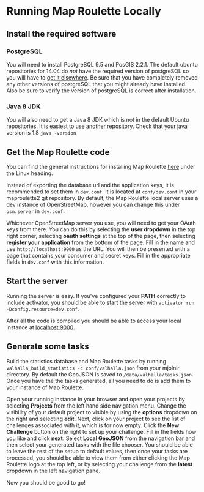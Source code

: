 # Running Map Roulette Locally
## Install the required software
### PostgreSQL
You will need to install PostgreSQL 9.5 and PosGIS 2.2.1. The default ubuntu repositories for 14.04 do _not_ have the required version of postgreSQL so you will have to [get it elsewhere](http://tecadmin.net/install-postgresql-server-on-ubuntu/). Be sure that you have completely removed any other versions of postgreSQL that you might already have installed. Also be sure to verify the version of postgreSQL is correct after installation.

### Java 8 JDK
You will also need to get a Java 8 JDK which is not in the default Ubuntu repositories. It is easiest to use [another repository](http://ubuntuhandbook.org/index.php/2015/01/install-openjdk-8-ubuntu-14-04-12-04-lts/). Check that your java version is 1.8 `java -version`

## Get the Map Roulette code
You can find the general instructions for installing Map Roulette [here](github.com/maproulette/maproulette2) under the Linux heading.

Instead of exporting the database url and the application keys, it is recommended to set them in `dev.conf`. It is located at `conf/dev.conf` in your maproulette2 git repository. By default, the Map Roulette local server uses a dev instance of OpenStreetMap, however you can change this under `osm.server` in `dev.conf`.

Whichever OpenStreetMap server you use, you will need to get your OAuth keys from there. You can do this by selecting the __user dropdown__ in the top right corner, selecting __oauth settings__ at the top of the page, then selecting __register your application__ from the bottom of the page. Fill in the name and use `http://localhost:9000` as the URL. You will then be presented with a page that contains your consumer and secret keys. Fill in the appropriate fields in `dev.conf` with this information.

## Start the server
Running the server is easy. If you've configured your __PATH__ correctly to include activator, you should be able to start the server with `activator run -Dconfig.resource=dev.conf`.

After all the code is compiled you should be able to access your local instance at [localhost:9000](http://localhost:9000).

## Generate some tasks
Build the statistics database and Map Roulette tasks by running `valhalla_build_statistics -c conf/valhalla.json` from your mjolnir directory. By default the GeoJSON is saved to `/data/valhalla/tasks.json`. Once you have the the tasks generated, all you need to do is add them to your instance of Map Roulette.

Open your running instance in your browser and open your projects by selecting __Projects__ from the left hand side navigation menu. Change the visibility of your default project to visible by using the __options__ dropdown on the right and selecting __edit__. Next, click on your project to see the list of challenges associated with it, which is for now empty. Click the __New Challenge__ button on the right to set up your challenge. Fill in the fields how you like and click __next__. Select __Local GeoJSON__ from the navigation bar and then select your generated tasks with the file chooser. You should be able to leave the rest of the setup to default values, then once your tasks are processed, you should be able to view them from either clicking the Map Roulette logo at the top left, or by selecting your challenge from the __latest__ dropdown in the left navigation pane.

Now you should be good to go!
